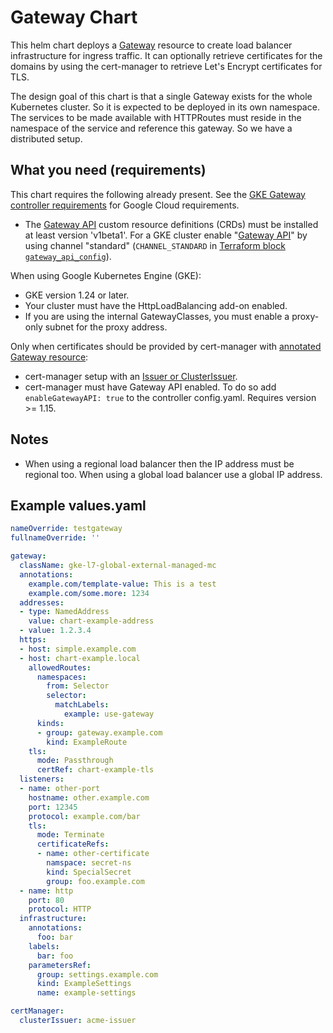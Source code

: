 # Gateway Chart

This helm chart deploys a [Gateway](https://gateway-api.sigs.k8s.io/) resource to create load balancer infrastructure for ingress traffic. It can optionally retrieve certificates for the domains by using the cert-manager to retrieve Let's Encrypt certificates for TLS.

The design goal of this chart is that a single Gateway exists for the whole Kubernetes cluster. So it is expected to be deployed in its own namespace. The services to be made available with HTTPRoutes must reside in the namespace of the service and reference this gateway. So we have a distributed setup.

## What you need (requirements)

This chart requires the following already present. See the [GKE Gateway controller requirements](https://cloud.google.com/kubernetes-engine/docs/how-to/deploying-gateways#requirements) for Google Cloud requirements.

* The [Gateway API](https://gateway-api.sigs.k8s.io/) custom resource definitions (CRDs) must be installed at least version 'v1beta1'. For a GKE cluster enable "[Gateway API](https://cloud.google.com/kubernetes-engine/docs/how-to/deploying-gateways#enable-gateway)" by using channel "standard" (`CHANNEL_STANDARD` in [Terraform block `gateway_api_config`](https://registry.terraform.io/providers/hashicorp/google/latest/docs/resources/container_cluster#nested_gateway_api_config)).

When using Google Kubernetes Engine (GKE):

* GKE version 1.24 or later.
* Your cluster must have the HttpLoadBalancing add-on enabled.
* If you are using the internal GatewayClasses, you must enable a proxy-only subnet for the proxy address.

Only when certificates should be provided by cert-manager with [annotated Gateway resource](https://cert-manager.io/docs/usage/gateway/):

* cert-manager setup with an [Issuer or ClusterIssuer](https://cert-manager.io/docs/configuration/).
* cert-manager must have Gateway API enabled. To do so add `enableGatewayAPI: true` to the controller config.yaml. Requires version >= 1.15.

## Notes

- When using a regional load balancer then the IP address must be regional too. When using a global load balancer use a global IP address.

## Example values.yaml

```yaml
nameOverride: testgateway
fullnameOverride: ''

gateway:
  className: gke-l7-global-external-managed-mc
  annotations:
    example.com/template-value: This is a test
    example.com/some.more: 1234
  addresses:
  - type: NamedAddress
    value: chart-example-address
  - value: 1.2.3.4
  https:
  - host: simple.example.com
  - host: chart-example.local
    allowedRoutes:
      namespaces:
        from: Selector
        selector:
          matchLabels:
            example: use-gateway
      kinds:
      - group: gateway.example.com
        kind: ExampleRoute
    tls:
      mode: Passthrough
      certRef: chart-example-tls
  listeners:
  - name: other-port
    hostname: other.example.com
    port: 12345
    protocol: example.com/bar
    tls:
      mode: Terminate
      certificateRefs:
      - name: other-certificate
        namspace: secret-ns
        kind: SpecialSecret
        group: foo.example.com
  - name: http
    port: 80
    protocol: HTTP
  infrastructure:
    annotations:
      foo: bar
    labels:
      bar: foo
    parametersRef:
      group: settings.example.com
      kind: ExampleSettings
      name: example-settings

certManager:
  clusterIssuer: acme-issuer

```
